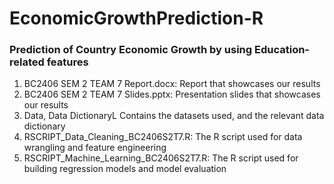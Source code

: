 # EconomicGrowthPrediction-R

### Prediction of Country Economic Growth by using Education-related features

1. BC2406 SEM 2 TEAM 7 Report.docx: Report that showcases our results <br/>
2. BC2406 SEM 2 TEAM 7 Slides.pptx: Presentation slides that showcases our results <br/>
3. Data, Data DictionaryL Contains the datasets used, and the relevant data dictionary <br/>
4. RSCRIPT_Data_Cleaning_BC2406S2T7.R: The R script used for data wrangling and feature engineering<br/>
5. RSCRIPT_Machine_Learning_BC2406S2T7.R: The R script used for building regression models and model evaluation <br/>
